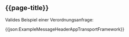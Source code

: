 ## {{page-title}}

Valides Beispiel einer Verordnungsanfrage:

{{json:ExampleMessageHeaderAppTransportFramework}}
